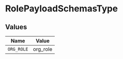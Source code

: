 # RolePayloadSchemasType


## Values

| Name       | Value      |
| ---------- | ---------- |
| `ORG_ROLE` | org_role   |